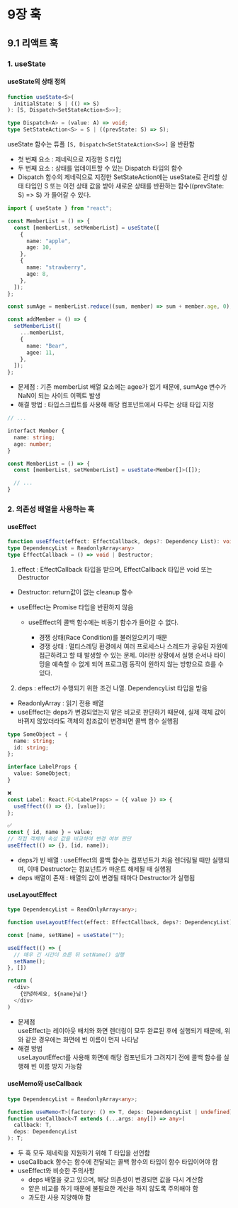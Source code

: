 # 9장 훅

## 9.1 리액트 훅

### 1. useState

#### useState의 상태 정의

```ts
function useState<S>(
  initialState: S | (() => S)
): [S, Dispatch<SetStateAction<S>>];

type Dispatch<A> = (value: A) => void;
type SetStateAction<S> = S | ((prevState: S) => S);
```

useState 함수는 튜플 `[S, Dispatch<SetStateAction<S>>]` 을 반환함

- 첫 번째 요소 : 제네릭으로 지정한 S 타입
- 두 번째 요소 : 상태를 업데이트할 수 있는 Dispatch 타입의 함수
- Dispatch 함수의 제네릭으로 지정한 SetStateAction에는 useState로 관리할 상태 타입인 S 또는 이전 상태 값을 받아 새로운 상태를 반환하는 함수((prevState: S) => S) 가 들어갈 수 있다.

```ts
import { useState } from "react";

const MemberList = () => {
  const [memberList, setMemberList] = useState([
    {
      name: "apple",
      age: 10,
    },
    {
      name: "strawberry",
      age: 8,
    },
  ]);
};

const sumAge = memberList.reduce((sum, member) => sum + member.age, 0);

const addMember = () => {
  setMemberList([
    ...memberList,
    {
      name: "Bear",
      agee: 11,
    },
  ]);
};
```

- 문제점 : 기존 memberList 배열 요소에는 agee가 없기 때문에, sumAge 변수가 NaN이 되는 사이드 이펙트 발생
- 해결 방법 : 타입스크립트를 사용해 해당 컴포넌트에서 다루는 상태 타입 지정

```ts
// ...

interfact Member {
  name: string;
  age: number;
}

const MemberList = () => {
  const [memberList, setMemberList] = useState<Member[]>([]);

  // ...
}
```

### 2. 의존성 배열을 사용하는 훅

#### useEffect

```ts
function useEffect(effect: EffectCallback, deps?: Dependency List): void;
type DependencyList = ReadonlyArray<any>
type EffectCallback = () => void | Destructor;
```

1. effect : EffectCallback 타입을 받으며, EffectCallback 타입은 void 또는 Destructor

- Destructor: return값이 없는 cleanup 함수
- useEffect는 Promise 타입을 반환하지 않음

  - useEffect의 콜백 함수에는 비동기 함수가 들어갈 수 없다.

    - 경쟁 상태(Race Condition)를 불러일으키기 때문
    - 경쟁 상태 : 멀티스레딩 환경에서 여러 프로세스나 스레드가 공유된 자원에 접근하려고 할 때 발생할 수 있는 문제. 이러한 상황에서 실행 순서나 타이밍을 예측할 수 없게 되어 프로그램 동작이 원하지 않는 방향으로 흐를 수 있다.

2. deps : effect가 수행되기 위한 조건 나열. DependencyList 타입을 받음

- ReadonlyArray<any> : 읽기 전용 배열
- useEffect는 deps가 변경되었는지 얕은 비교로 판단하기 때문에, 실제 객체 값이 바뀌지 않았더라도 객체의 참조값이 변경되면 콜백 함수 실행됨

```ts
type SomeObject = {
  name: string;
  id: string;
};

interface LabelProps {
  value: SomeObject;
}

❌
const Label: React.FC<LabelProps> = ({ value }) => {
  useEffect(() => {}, [value]);
};
```

```ts
✅
const { id, name } = value;
// 직접 객체의 속성 값을 비교하여 변경 여부 판단
useEffect(() => {}, [id, name]);
```

- deps가 빈 배열 : useEffect의 콜백 함수는 컴포넌트가 처음 렌더링될 때만 실행되며, 이때 Destructor는 컴포넌트가 마운트 해제될 때 실행됨
- deps 배열이 존재 : 배열의 값이 변경될 때마다 Destructor가 실행됨

#### useLayoutEffect

```ts
type DependencyList = ReadOnlyArray<any>;

function useLayoutEffect(effect: EffectCallback, deps?: DependencyList): void;
```

```ts
const [name, setName] = useState("");

useEffect(() => {
  // 매우 긴 시간이 흐른 뒤 setName() 실행
  setName();
}, [])

return (
  <div>
    {안녕하세요, ${name}님!}
  </div>
)
```

- 문제점  
  useEffect는 레이아웃 배치와 화면 렌더링이 모두 완료된 후에 실행되기 때문에, 위와 같은 경우에는 화면에 빈 이름이 먼저 나타남
- 해결 방법  
  useLayoutEffect를 사용해 화면에 해당 컴포넌트가 그려지기 전에 콜백 함수를 실행해 빈 이름 방지 가능함

#### useMemo와 useCallback

```ts
type DependencyList = ReadonlyArray<any>;

function useMemo<T>(factory: () => T, deps: DependencyList | undefined): T;
function useCallback<T extends (...args: any[]) => any>(
  callback: T,
  deps: DependencyList
): T;
```
- 두 훅 모두 제네릭을 지원하기 위해 T 타입을 선언함
- useCallback 함수는 함수에 전달되는 콜백 함수의 타입이 함수 타입이어야 함 
- useEffect와 비슷한 주의사항
  - deps 배열을 갖고 있으며, 해당 의존성이 변경되면 값을 다시 계산함
  - 얕은 비교를 하기 때문에 불필요한 계산을 하지 않도록 주의해야 함
  - 과도한 사용 지양해야 함 
